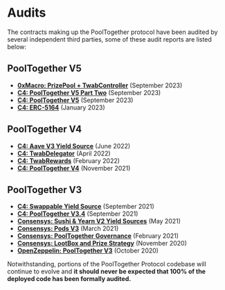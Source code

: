 # Audits

The contracts making up the PoolTogether protocol have been audited by several independent third parties, some of these audit reports are listed below:

## PoolTogether V5

* [**0xMacro: PrizePool + TwabController**](https://0xmacro.com/library/audits/pooltogether-1) (September 2023)
* [**C4: PoolTogether V5 Part Two**](https://code4rena.com/reports/2023-08-pooltogether) (September 2023)
* [**C4: PoolTogether V5**](https://code4rena.com/reports/2023-07-pooltogether) (September 2023)
* [**C4: ERC-5164**](https://code4rena.com/reports/2022-12-pooltogether) (January 2023)

## PoolTogether V4

* [**C4: Aave V3 Yield Source**](https://code4rena.com/reports/2022-04-pooltogether/) (June 2022)
* [**C4: TwabDelegator**](https://code4rena.com/reports/2022-02-pooltogether/) (April 2022)
* [**C4: TwabRewards**](https://code4rena.com/reports/2021-12-pooltogether/) (February 2022)
* [**C4: PoolTogether V4**](https://code4rena.com/reports/2021-10-pooltogether) (November 2021)

## PoolTogether V3
* [**C4: Swappable Yield Source**](https://code4rena.com/reports/2021-07-pooltogether/) (September 2021)
* [**C4: PoolTogether V3.4**](https://code4rena.com/reports/2021-06-pooltogether) (September 2021)
* [**Consensys: Sushi & Yearn V2 Yield Sources**](https://consensys.net/diligence/audits/2021/05/pooltogether-sushi-and-yearn-v2-yield-sources/) (May 2021)
* [**Consensys: Pods V3**](https://consensys.net/diligence/audits/2021/03/pooltogether-pods/) (March 2021)
* [**Consensys: PoolTogether Governance**](https://consensys.net/diligence/audits/2021/02/pooltogether/) (February 2021)
* [**Consensys: LootBox and Prize Strategy**](https://consensys.net/diligence/audits/2020/11/pooltogether-lootbox-and-multiplewinners-strategy/) (November 2020)
* [**OpenZeppelin: PoolTogether V3**](https://blog.openzeppelin.com/pooltogether-v3-audit/) (October 2020)

Notwithstanding, portions of the PoolTogether Protocol codebase will continue to evolve and **it should never be expected that 100% of the deployed code has been formally audited.**

###

